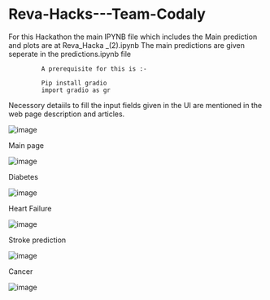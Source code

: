# Reva-Hacks---Team-Codaly
For this Hackathon the main IPYNB file which includes the Main prediction and plots are at Reva_Hacka _(2).ipynb 
The main predictions are given seperate in the predictions.ipynb file


             A prerequisite for this is :-

             Pip install gradio
             import gradio as gr


Necessory detaiils to fill the input fields given in the UI are mentioned in the web page description and articles.

![image](https://user-images.githubusercontent.com/91555336/201508816-8b19d5c7-84c5-4046-a77c-8c25bf2b235d.png)

Main page 

![image](https://user-images.githubusercontent.com/91555336/201508820-24b9a697-ac47-4e9f-a1c2-d0c9d430c9f6.png)

Diabetes 

![image](https://user-images.githubusercontent.com/91555336/201508862-0582bd1e-c9ef-4e47-9a45-15d896a2123e.png)

 Heart Failure 
 
 ![image](https://user-images.githubusercontent.com/91555336/201508829-9809162f-daaa-418f-8805-694f4cbdbdcc.png)

Stroke prediction 

![image](https://user-images.githubusercontent.com/91555336/201508835-28e0fd31-0e73-417e-a446-5a73f10ec3bc.png)

Cancer 

![image](https://user-images.githubusercontent.com/91555336/201508855-3f062b07-ff1c-41eb-942a-59b86d45fecc.png)




